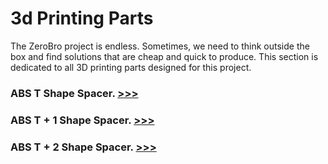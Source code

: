# 3d Printing Parts

The ZeroBro project is endless. Sometimes, we need to think outside the box and find solutions that are cheap and quick to produce. This section is dedicated to all 3D printing parts designed for this project.

### ABS T Shape Spacer. [>>>](https://github.com/proxytype/ZeroBro/tree/main/3D/Nylon-T-Spacer)

### ABS T + 1 Shape Spacer. [>>>](https://github.com/proxytype/ZeroBro/tree/main/3D/ABS-Stand-T-3-2)

### ABS T + 2 Shape Spacer. [>>>](https://github.com/proxytype/ZeroBro/tree/main/3D/ABS-Stand-T-3-3)
